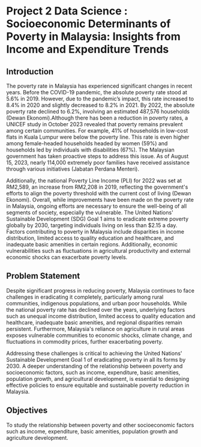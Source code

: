 # Project 2 Data Science : Socioeconomic Determinants of Poverty in Malaysia: Insights from Income and Expenditure Trends

## **Introduction** 

The poverty rate in Malaysia has experienced significant changes in recent years. Before the COVID-19 pandemic, the absolute poverty rate stood at 5.6% in 2019. However, due to the pandemic’s impact, this rate increased to 8.4% in 2020 and slightly decreased to 8.2% in 2021. By 2022, the absolute poverty rate declined to 6.2%, involving an estimated 487,576 households (Dewan Ekonomi).Although there has been a reduction in poverty rates, a UNICEF study in October 2023 revealed that poverty remains prevalent among certain communities. For example, 41% of households in low-cost flats in Kuala Lumpur were below the poverty line. This rate is even higher among female-headed households headed by women (59%) and households led by individuals with disabilities (67%). The Malaysian government has taken proactive steps to address this issue. As of August 15, 2023, nearly 114,000 extremely poor families have received assistance through various initiatives (Jabatan Perdana Menteri). 

Additionally, the national Poverty Line Income (PLI) for 2022 was set at RM2,589, an increase from RM2,208 in 2019, reflecting the government's efforts to align the poverty threshold with the current cost of living (Dewan Ekonomi). Overall, while improvements have been made on the poverty rate in Malaysia, ongoing efforts are necessary to ensure the well-being of all segments of society, especially the vulnerable. The United Nations' Sustainable Development (SDG) Goal 1 aims to eradicate extreme poverty globally by 2030, targeting individuals living on less than $2.15 a day.  Factors contributing to poverty in Malaysia include disparities in income distribution, limited access to quality education and healthcare, and inadequate basic amenities in certain regions. Additionally, economic vulnerabilities such as fluctuations in agricultural productivity and external economic shocks can exacerbate poverty levels. 

## **Problem Statement**

Despite significant progress in reducing poverty, Malaysia continues to face challenges in eradicating it completely, particularly among rural communities, indigenous populations, and urban poor households. While the national poverty rate has declined over the years, underlying factors such as unequal income distribution, limited access to quality education and healthcare, inadequate basic amenities, and regional disparities remain persistent. Furthermore, Malaysia's reliance on agriculture in rural areas exposes vulnerable communities to economic shocks, climate change, and fluctuations in commodity prices, further exacerbating poverty. 

Addressing these challenges is critical to achieving the United Nations' Sustainable Development Goal 1 of eradicating poverty in all its forms by 2030. A deeper understanding of the relationship between poverty and socioeconomic factors, such as income, expenditure, basic amenities, population growth, and agricultural development, is essential to designing effective policies to ensure equitable and sustainable poverty reduction in Malaysia.

## **Objectives** 

To study the relationship between poverty and other socioeconomic factors such as income, expenditure, basic amenities, population growth and agriculture development.

